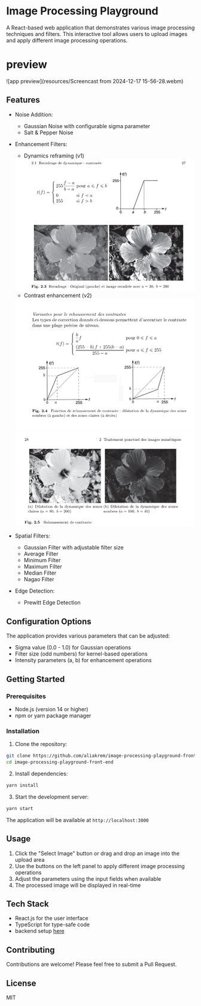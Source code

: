 # Image Processing Playground

A React-based web application that demonstrates various image processing techniques and filters. This interactive tool allows users to upload images and apply different image processing operations.


# preview 

![app preview](resources/Screencast from 2024-12-17 15-56-28.webm)
  
## Features
- Noise Addition:
  - Gaussian Noise with configurable sigma parameter
  - Salt & Pepper Noise
- Enhancement Filters:
  - Dynamics reframing (v1)

  <img src="resources/Screenshot from 2024-12-17 13-42-53.png" /> 

  - Contrast enhancement (v2)
  
  <img src="resources/Screenshot from 2024-12-17 13-43-19.png"   />
  <img src="resources/Screenshot from 2024-12-17 13-43-36.png"   />

- Spatial Filters:
  - Gaussian Filter with adjustable filter size
  - Average Filter
  - Minimum Filter
  - Maximum Filter
  - Median Filter
  - Nagao Filter
- Edge Detection:
  - Prewitt Edge Detection

## Configuration Options

The application provides various parameters that can be adjusted:
- Sigma value (0.0 - 1.0) for Gaussian operations
- Filter size (odd numbers) for kernel-based operations
- Intensity parameters (a, b) for enhancement operations

## Getting Started

### Prerequisites
- Node.js (version 14 or higher)
- npm or yarn package manager

### Installation

1. Clone the repository:
```bash
git clone https://github.com/aliakrem/image-processing-playground-front-end.git
cd image-processing-playground-front-end
```

2. Install dependencies:
```bash
yarn install
```

3. Start the development server:
```bash
yarn start
```

The application will be available at `http://localhost:3000`

## Usage

1. Click the "Select Image" button or drag and drop an image into the upload area
2. Use the buttons on the left panel to apply different image processing operations
3. Adjust the parameters using the input fields when available
4. The processed image will be displayed in real-time

## Tech Stack

- React.js for the user interface
- TypeScript for type-safe code
- backend setup  [here](https://github.com/AliAkrem/image-processing-playground-back-end)

## Contributing

Contributions are welcome! Please feel free to submit a Pull Request.

## License

MIT
